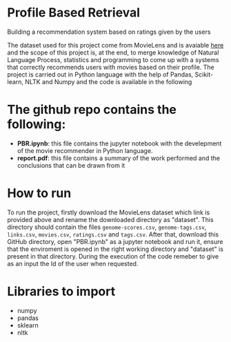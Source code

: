 # Profile Based Retrieval
Building a recommendation system based on ratings given by the users

The dataset used for this project come from MovieLens and is avaiable [here]({http://movielens.org}) and the scope of this project is, at the end, to merge knowledge of Natural Language Process, statistics and programming to come up with a systems that correctly recommends users with movies based on their profile. 
The project is carried out in Python language with the help of Pandas, Scikit-learn, NLTK and Numpy and the code is available in the following 

# The github repo contains the following:
- **PBR.ipynb**: this file contains the jupyter notebook with the develepment of the movie recommender in Python language. 
- **report.pdf**: this file contains a summary of the work performed and the conclusions that can be drawn from it

# How to run
To run the project, firstly download the MovieLens dataset which link is provided above and rename the downloaded directory as "dataset". This directory should contain the files `genome-scores.csv`, `genome-tags.csv`, `links.csv`, `movies.csv`, `ratings.csv` and `tags.csv`. After that, download this GitHub directory, open "PBR.ipynb" as a jupyter notebook and run it, ensure that the enviroment is opened in the right working directory and "dataset" is present in that directory. During the execution of the code remeber to give as an input the Id of the user when requested.

# Libraries to import
- numpy
- pandas
- sklearn
- nltk

